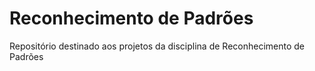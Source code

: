 # Reconhecimento de Padrões
Repositório destinado aos projetos da disciplina de Reconhecimento de Padrões
